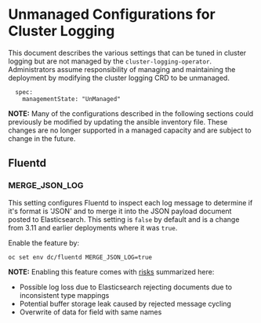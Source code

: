 # Unmanaged Configurations for Cluster Logging
This document describes the various settings that can be tuned in cluster logging but are not
managed by the `cluster-logging-operator`.  Administrators assume responsibility of managing and
maintaining the deployment by modifying the cluster logging CRD to be unmanaged.

```
  spec:
    managementState: "UnManaged"
```
**NOTE:** Many of the configurations described in the following sections could previously be modified by
updating the ansible inventory file.  These changes are no longer supported in a managed capacity and are
subject to change in the future.

## Fluentd
### MERGE_JSON_LOG
This setting configures Fluentd to inspect each log message to determine if it's format is 'JSON' and to merge
it into the JSON payload document posted to Elasticsearch.  This setting is `false` by default and is a change
from 3.11 and earlier deployments where it was `true`.  

Enable the feature by:
```
oc set env dc/fluentd MERGE_JSON_LOG=true
```
**NOTE:** Enabling this feature comes with [risks](https://github.com/openshift/origin-aggregated-logging/issues/1492) summarized here:
* Possible log loss due to Elasticsearch rejecting documents due to inconsistent type mappings
* Potential buffer storage leak caused by rejected message cycling
* Overwrite of data for field with same names